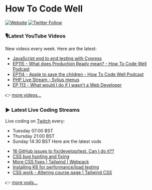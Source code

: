 # How To Code Well

[![Website](https://img.shields.io/twitch/status/howtocodewell?color=pink&label=LIVE%20CODING%20ON%20TWITCH&logoColor=%3D&style=for-the-badge)](https://howtocodewell.net/live)
[![Twitter Follow](https://img.shields.io/twitter/follow/howtocodewell?color=pink&logo=twitter&style=for-the-badge)](https://twitter.com/intent/follow?original_referer=https%3A%2F%2Fgithub.com%2Fhowtocodewell&screen_name=howtocodewell)


### 🎙️Latest YouTube Videos
New videos every week.  Here are the latest:
<!-- YOUTUBE-HTCW:START -->
- [JavaScript end to end testing with Cypress](https://www.youtube.com/watch?v=-Hcdzm562BU)
- [EP115 - What does Production Ready mean? - How To Code Well Podcast](https://www.youtube.com/watch?v=3oGcV5QND14)
- [EP114 - Apple to save the children - How To Code Well Podcast](https://www.youtube.com/watch?v=Nf-GtNbcS2g)
- [PHP Live Stream - Sylius menus](https://www.youtube.com/watch?v=4EtQyxoakb0)
- [EP 113 - What would I do if I wasn't a Web Developer](https://www.youtube.com/watch?v=w8szemdgLNU)
<!-- YOUTUBE-HTCW:END -->

👉 [more videos...](https://youtube.com/howtocodewell)

### ▶️ Latest Live Coding Streams
Live coding on [Twitch](https://howtocodewell.net/live) every:
- Tuesday 07:00 BST
- Thursday 21:00 BST
- Sunday 14:30 BST
Here are the latest vods

<!-- YOUTUBE-HTCW-LIVE:START -->
- [16 GitHub issues to fix/develop/test.  Can I do it??](https://www.youtube.com/watch?v=9RH4TNlQqlo)
- [CSS bug hunting and fixing](https://www.youtube.com/watch?v=tgkbfq5YNqA)
- [More CSS fixes | Tailwind | Webpack](https://www.youtube.com/watch?v=T-8HPMoZCfI)
- [Installing K6 for performance/load testing](https://www.youtube.com/watch?v=ycQcR6fdOqw)
- [CSS work - Altering course page | Tailwind CSS](https://www.youtube.com/watch?v=k2rWFQj75vg)
<!-- YOUTUBE-HTCW-LIVE:END -->

👉 [more vods...](https://youtube.com/howtocodewelllive)